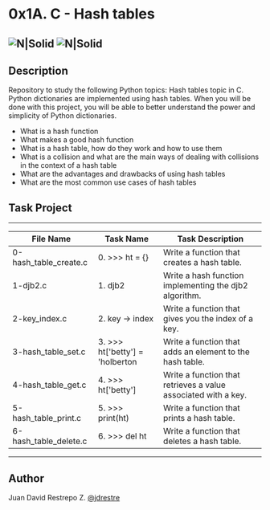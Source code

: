 # 0x1A. C - Hash tables

![N|Solid](https://www.holbertonschool.com/holberton-logo.png) ![N|Solid](https://intranet.hbtn.io/assets/holberton-logo-coral-27055cb2f875eb10bf3b3942e52a24581bc0667695bdc856d4f08b469b678000.png)
---

## Description
Repository to study the following Python topics: Hash tables topic in C. Python dictionaries are implemented using hash tables. When you will be done with this project, you will be able to better understand the power and simplicity of Python dictionaries. 

- What is a hash function
- What makes a good hash function
- What is a hash table, how do they work and how to use them
- What is a collision and what are the main ways of dealing with collisions in the context of a hash table
- What are the advantages and drawbacks of using hash tables
- What are the most common use cases of hash tables

## Task Project
---
File Name|Task Name|Task Description
---|---|---
0-hash_table_create.c|0. >>> ht = {}|Write a function that creates a hash table.
1-djb2.c|1. djb2|Write a hash function implementing the djb2 algorithm.
2-key_index.c|2. key -> index|Write a function that gives you the index of a key.
3-hash_table_set.c|3. >>> ht['betty'] = 'holberton|Write a function that adds an element to the hash table.
4-hash_table_get.c|4. >>> ht['betty']|Write a function that retrieves a value associated with a key.
5-hash_table_print.c|5. >>> print(ht)|Write a function that prints a hash table.
6-hash_table_delete.c|6. >>> del ht|Write a function that deletes a hash table.


---
## Author

Juan David Restrepo Z. [@jdrestre](https://twitter.com/jdrestre)